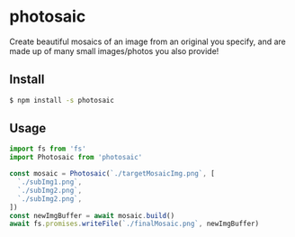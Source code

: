 # photosaic

Create beautiful mosaics of an image from an original you specify, and are made up of many small images/photos you also provide!

## Install

```sh
$ npm install -s photosaic
```

## Usage

```js
import fs from 'fs'
import Photosaic from 'photosaic'

const mosaic = Photosaic(`./targetMosaicImg.png`, [
  `./subImg1.png`,
  `./subImg2.png`,
  `./subImg2.png`,
])
const newImgBuffer = await mosaic.build()
await fs.promises.writeFile(`./finalMosaic.png`, newImgBuffer)
```
